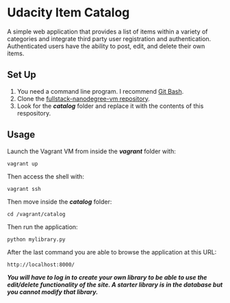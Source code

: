 # Udacity Item Catalog

A simple web application that provides a list of items within a variety of categories and integrate third party user registration and authentication. Authenticated users have the ability to post, edit, and delete their own items.

## Set Up

1. You need a command line program. I recommend [Git Bash](https://gitforwindows.org/). 
2. Clone the [fullstack-nanodegree-vm repository](https://github.com/udacity/fullstack-nanodegree-vm).    
3.  Look for the ***catalog*** folder and replace it with the contents of this respository.
    

## Usage

Launch the Vagrant VM from inside the ***vagrant*** folder with:

`vagrant up`

Then access the shell with:

`vagrant ssh`

Then move inside the ***catalog*** folder:

`cd /vagrant/catalog`

Then run the application:

`python mylibrary.py`

After the last command you are able to browse the application at this URL:

`http://localhost:8000/`

***You will have to log in to create your own library to be able to use the
edit/delete functionality of the site.  A starter library is in the database
but you cannot modify that library.***
